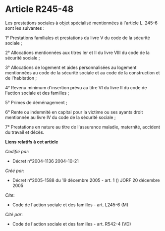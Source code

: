 # Article R245-48

Les prestations sociales à objet spécialisé mentionnées à l'article L. 245-6 sont les suivantes :

1° Prestations familiales et prestations du livre V du code de la sécurité sociale ;

2° Allocations mentionnées aux titres Ier et II du livre VIII du code de la sécurité sociale ;

3° Allocations de logement et aides personnalisées au logement mentionnées au code de la sécurité sociale et au code de la
construction et de l'habitation ;

4° Revenu minimum d'insertion prévu au titre VI du livre II du code de l'action sociale et des familles ;

5° Primes de déménagement ;

6° Rente ou indemnité en capital pour la victime ou ses ayants droit mentionnée au livre IV du code de la sécurité sociale ;

7° Prestations en nature au titre de l'assurance maladie, maternité, accident du travail et décès.

**Liens relatifs à cet article**

_Codifié par_:

  - Décret n°2004-1136 2004-10-21

_Créé par_:

  - Décret n°2005-1588 du 19 décembre 2005 - art. 1 () JORF 20 décembre 2005

_Cite_:

  - Code de l'action sociale et des familles - art. L245-6 (M)

_Cité par_:

  - Code de l'action sociale et des familles - art. R542-4 (VD)
